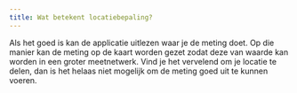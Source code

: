 ```yaml
---
title: Wat betekent locatiebepaling?
---
```


Als het goed is kan de applicatie uitlezen waar je de meting doet. Op die manier kan de meting op de kaart worden gezet zodat deze van waarde kan worden in een groter meetnetwerk. Vind je het vervelend om je locatie te delen, dan is het helaas niet mogelijk om de meting goed uit te kunnen voeren.